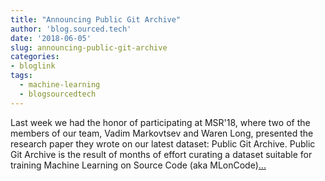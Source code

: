 ```yaml
---
title: "Announcing Public Git Archive"
author: 'blog.sourced.tech'
date: '2018-06-05'
slug: announcing-public-git-archive
categories:
- bloglink
tags:
  - machine-learning
  - blogsourcedtech
---
```


Last week we had the honor of participating at MSR'18, where two of the members of our team, Vadim Markovtsev and Waren Long, presented the research paper they wrote on our latest dataset: Public Git Archive. Public Git Archive is the result of months of effort curating a dataset suitable for training Machine Learning on Source Code (aka MLonCode)[... <i class="fas fa-external-link-alt"></i>](https://blog.sourced.tech//blog.sourced.tech/post/announcing-pga/)

